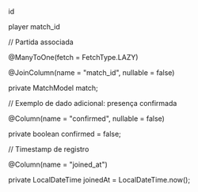 id

player
match_id

// Partida associada

@ManyToOne(fetch = FetchType.LAZY)

@JoinColumn(name = "match_id", nullable = false)

private MatchModel match;

  

// Exemplo de dado adicional: presença confirmada

@Column(name = "confirmed", nullable = false)

private boolean confirmed = false;

  

// Timestamp de registro

@Column(name = "joined_at")

private LocalDateTime joinedAt = LocalDateTime.now();